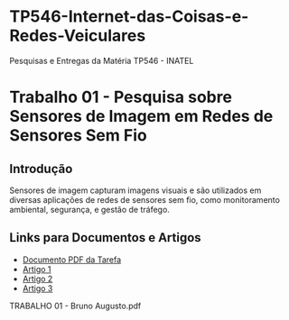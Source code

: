 # TP546-Internet-das-Coisas-e-Redes-Veiculares
Pesquisas e Entregas da Matéria TP546 - INATEL

# Trabalho 01 - Pesquisa sobre Sensores de Imagem em Redes de Sensores Sem Fio

## Introdução
Sensores de imagem capturam imagens visuais e são utilizados em diversas aplicações de redes de sensores sem fio, como monitoramento ambiental, segurança, e gestão de tráfego.

## Links para Documentos e Artigos
- [Documento PDF da Tarefa](TRABALHO_01-Bruno_Augusto.pdf)
- [Artigo 1](Anukritisharma-2021-ijca-921148.pdf)
- [Artigo 2](Energy.pdf)
- [Artigo 3](Wireless_Sensor_Network_for_Forest_Fire_Detection_-_International_Journal.pdf)

TRABALHO 01 - Bruno Augusto.pdf
